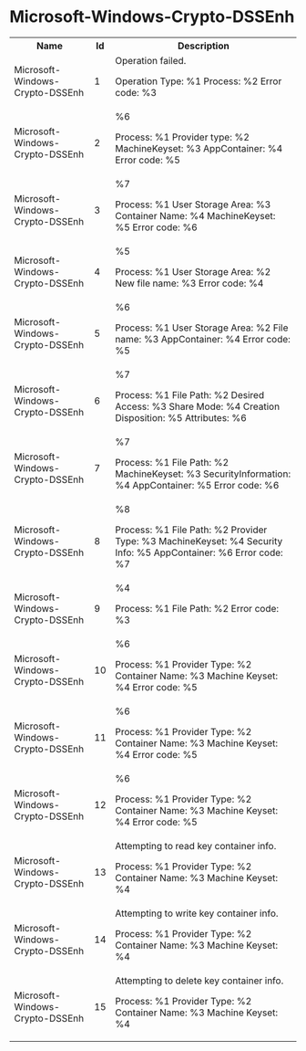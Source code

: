# Microsoft-Windows-Crypto-DSSEnh

<table>
<colgroup><col/><col/><col/></colgroup>
<tr><th>Name</th><th>Id</th><th>Description</th></tr>
<tr><td>Microsoft-Windows-Crypto-DSSEnh</td><td>1</td><td>Operation failed.

 Operation Type: 	%1
 Process: 	%2
 Error code: 	%3
</td></tr>
<tr><td>Microsoft-Windows-Crypto-DSSEnh</td><td>2</td><td>%6

 Process: 	%1
 Provider type: 	%2
 MachineKeyset: 	%3
 AppContainer: 	%4
 Error code: 	%5
</td></tr>
<tr><td>Microsoft-Windows-Crypto-DSSEnh</td><td>3</td><td>%7

 Process: 	%1
 User Storage Area: 	%3
 Container Name: 	%4
 MachineKeyset: 	%5
 Error code: 	%6
</td></tr>
<tr><td>Microsoft-Windows-Crypto-DSSEnh</td><td>4</td><td>%5

 Process: 	%1
 User Storage Area: 	%2
 New file name: 	%3
 Error code: 	%4
</td></tr>
<tr><td>Microsoft-Windows-Crypto-DSSEnh</td><td>5</td><td>%6

 Process: 	%1
 User Storage Area: 	%2
 File name: 	%3
 AppContainer: 	%4
 Error code: 	%5
</td></tr>
<tr><td>Microsoft-Windows-Crypto-DSSEnh</td><td>6</td><td>%7

 Process: 	%1
 File Path: 	%2
 Desired Access: 	%3
 Share Mode: 	%4
 Creation Disposition: 	%5
 Attributes: 	%6
</td></tr>
<tr><td>Microsoft-Windows-Crypto-DSSEnh</td><td>7</td><td>%7

 Process: 	%1
 File Path: 	%2
 MachineKeyset: 	%3
 SecurityInformation: 	%4
 AppContainer: 	%5
 Error code: 	%6
</td></tr>
<tr><td>Microsoft-Windows-Crypto-DSSEnh</td><td>8</td><td>%8

 Process: 	%1
 File Path: 	%2
 Provider Type: 	%3
 MachineKeyset: 	%4
 Security Info: 	%5
 AppContainer: 	%6
 Error code: 	%7
</td></tr>
<tr><td>Microsoft-Windows-Crypto-DSSEnh</td><td>9</td><td>%4

 Process: 	%1
 File Path: 	%2
 Error code: 	%3
</td></tr>
<tr><td>Microsoft-Windows-Crypto-DSSEnh</td><td>10</td><td>%6

 Process: 	%1
 Provider Type: 	%2
 Container Name: 	%3
 Machine Keyset: 	%4
 Error code: 	%5
</td></tr>
<tr><td>Microsoft-Windows-Crypto-DSSEnh</td><td>11</td><td>%6

 Process: 	%1
 Provider Type: 	%2
 Container Name: 	%3
 Machine Keyset: 	%4
 Error code: 	%5
</td></tr>
<tr><td>Microsoft-Windows-Crypto-DSSEnh</td><td>12</td><td>%6

 Process: 	%1
 Provider Type: 	%2
 Container Name: 	%3
 Machine Keyset: 	%4
 Error code: 	%5
</td></tr>
<tr><td>Microsoft-Windows-Crypto-DSSEnh</td><td>13</td><td>Attempting to read key container info.

 Process: 	%1
 Provider Type: 	%2
 Container Name: 	%3
 Machine Keyset: 	%4
</td></tr>
<tr><td>Microsoft-Windows-Crypto-DSSEnh</td><td>14</td><td>Attempting to write key container info.

 Process: 	%1
 Provider Type: 	%2
 Container Name: 	%3
 Machine Keyset: 	%4
</td></tr>
<tr><td>Microsoft-Windows-Crypto-DSSEnh</td><td>15</td><td>Attempting to delete key container info.

 Process: 	%1
 Provider Type: 	%2
 Container Name: 	%3
 Machine Keyset: 	%4
</td></tr>
</table>
